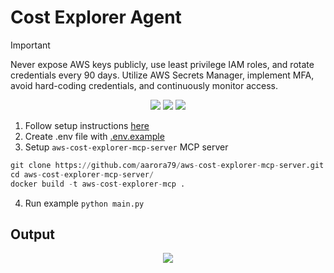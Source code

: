 # Cost Explorer Agent

> [!IMPORTANT]
> Never expose AWS keys publicly, use least privilege IAM roles, and rotate credentials every 90 days. Utilize AWS Secrets Manager, implement MFA, avoid hard-coding credentials, and continuously monitor access.

<p align="center">
  <a href="https://github.com/aws-samples/sample-cloud-spend-mcp-server"><img src="https://img.shields.io/badge/Github-aws_cost_explorer_mcp_server-blue" /></a>
  <a href="https://hub.docker.com/r/mcp/perplexity-ask"><img src="https://img.shields.io/badge/Docker-perplexity_ask-blue" /></a>
  <a href="https://github.com/jsonallen/perplexity-mcp"><img src="https://img.shields.io/badge/Github-perplexity_mcp-blue" /></a>
</p>

1. Follow setup instructions [here](../../../README.md#getting-started)
2. Create .env file with [.env.example](./.env.example)
3. Setup `aws-cost-explorer-mcp-server` MCP server

```python
git clone https://github.com/aarora79/aws-cost-explorer-mcp-server.git
cd aws-cost-explorer-mcp-server/
docker build -t aws-cost-explorer-mcp .
```

4. Run example `python main.py`

## Output

<p align="center">
  <a href="https://www.youtube.com/watch?v=sLCcbyCZoHU"><img src="https://markdown-videos-api.jorgenkh.no/youtube/sLCcbyCZoHU?width=640&height=360&filetype=jpeg" /></a>
</p>
